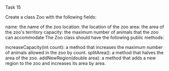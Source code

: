 Task 15

Create a class Zoo with the following fields:

name: the name of the zoo
location: the location of the zoo
area: the area of the zoo's territory
capacity: the maximum number of animals that the zoo can accommodate
The Zoo class should have the following public methods:

increaseCapacity(int count): a method that increases the maximum number of animals allowed in the zoo by count.
splitArea(): a method that halves the area of the zoo.
addNewRegion(double area): a method that adds a new region to the zoo and increases its area by area.